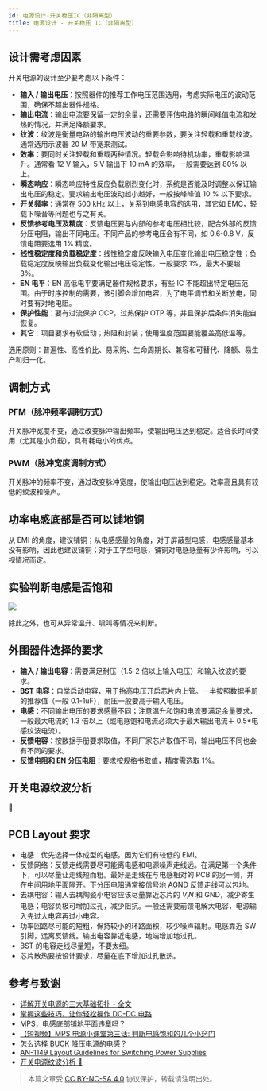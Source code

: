 ```yaml
---
id: 电源设计-开关稳压IC（非隔离型）
title: 电源设计 - 开关稳压 IC（非隔离型）
---
```


## 设计需考虑因素

开关电源的设计至少要考虑以下条件：

- **输入 / 输出电压**：按照器件的推荐工作电压范围选用，考虑实际电压的波动范围，确保不超出器件规格。
- **输出电流**：输出电流要保留一定的余量，还需要评估电路的瞬间峰值电流和发热的情况，并满足降额要求。
- **纹波**：纹波是衡量电路的输出电压波动的重要参数，要关注轻载和重载纹波。通常选用示波器 20 M 带宽来测试。
- **效率**：要同时关注轻载和重载两种情况。轻载会影响待机功率，重载影响温升。通常看 12 V 输入，5 V 输出下 10 mA 的效率，一般需要达到 80% 以上。
- **瞬态响应**：瞬态响应特性反应负载剧烈变化时，系统是否能及时调整以保证输出电压的稳定。要求输出电压波动越小越好，一般按峰峰值 10 % 以下要求。
- **开关频率**：通常在 500 kHz 以上，关系到电感电容的选用，其它如 EMC，轻载下噪音等问题也与之有关。
- **反馈参考电压及精度**：反馈电压要与内部的参考电压相比较，配合外部的反馈分压电阻，输出不同电压。不同产品的参考电压会有不同，如 0.6-0.8 V，反馈电阻要选用 1% 精度。
- **线性稳定度和负载稳定度**：线性稳定度反映输入电压变化输出电压稳定性；负载稳定度反映输出负载变化输出电压稳定性。一般要求 1%，最大不要超 3%。
- **EN 电平**：EN 高低电平要满足器件规格要求，有些 IC 不能超出特定电压范围。由于时序控制的需要，该引脚会增加电容，为了电平调节和关断放电，同时要有对地电阻。
- **保护性能**：要有过流保护 OCP，过热保护 OTP 等，并且保护后条件消失能自恢复。
- **其它**：项目要求有软启动；热阻和封装；使用温度范围要能覆盖高低温等。

选用原则：普遍性、高性价比、易采购、生命周期长、兼容和可替代、降额、易生产和归一化。

## 调制方式

### PFM（脉冲频率调制方式）

开关脉冲宽度不变，通过改变脉冲输出频率，使输出电压达到稳定。适合长时间使用（尤其是小负载），具有耗电小的优点。

### PWM（脉冲宽度调制方式）

开关脉冲的频率不变，通过改变脉冲宽度，使输出电压达到稳定。效率高且具有较低的纹波和噪声。

## 功率电感底部是否可以铺地铜

从 EMI 的角度，建议铺铜；从电感感量的角度，对于屏蔽型电感，电感感量基本没有影响，因此也建议铺铜；对于工字型电感，铺铜对电感感量有少许影响，可以视情况而定。

## 实验判断电感是否饱和

![](https://wiki-media-1253965369.cos.ap-guangzhou.myqcloud.com/img/20210723133831.png)

除此之外，也可从异常温升、啸叫等情况来判断。

## 外围器件选择的要求

- **输入 / 输出电容**：需要满足耐压（1.5-2 倍以上输入电压）和输入纹波的要求。
- **BST 电容**：自举启动电容，用于抬高电压开启芯片内上管。一半按照数据手册的推荐值（一般 0.1-1uF），耐压一般要高于输入电压。
- **电感**：不同输出电压的要求感量不同；注意温升和饱和电流要满足余量要求，一般最大电流的 1.3 倍以上（或电感饱和电流必须大于最大输出电流＋ 0.5\*电感纹波电流）。
- **反馈电容**：按数据手册要求取值，不同厂家芯片取值不同，输出电压不同也会有不同的要求。
- **反馈电阻和 EN 分压电阻**：要求按规格书取值，精度需选取 1%。

## 开关电源纹波分析

🚧

## PCB Layout 要求

- 电感：优先选择一体成型的电感，因为它们有较低的 EMI。
- 反馈网络：反馈走线需要尽可能离电感和电源噪声走线远。在满足第一个条件下，可以尽量让走线短而粗。最好是走线在与电感相对的 PCB 的另一侧，并在中间用地平面隔开。下分压电阻通常接信号地 AGND 反馈走线可以包地。
- 去耦电容：输入去耦陶瓷小电容应该尽量靠近芯片的 $V_IN$ 和 GND，减少寄生电感；电容负极可增加过孔，减少阻抗。一般还需要前馈电解大电容，电源输入先过大电容再过小电容。
- 功率回路尽可能的短粗，保持较小的环路面积，较少噪声辐射。电感靠近 SW 引脚，远离反馈线。输出电容靠近电感，地端增加地过孔。
- BST 的电容走线尽量短，不要太细。
- 芯片散热要按设计要求，尽量在底下增加过孔散热。

## 参考与致谢

- [详解开关电源的三大基础拓扑 - 全文](http://www.elecfans.com/article/83/116/2016/20160307404422_a.html)
- [掌握这些技巧，让你轻松操作 DC-DC 电路](https://mp.weixin.qq.com/s/fqTPyfAKdTlbRxy0-ho9gA)
- [MPS，电感底部铺地平面违章吗？](https://mp.weixin.qq.com/s/CgR2jUgujLy3nqwU52rW2Q)
- [【短视频】MPS 电源小课堂第三话: 判断电感饱和的几个小窍门](https://mp.weixin.qq.com/s?__biz=MzIwMTE4MzQwMw==&mid=2884003106&idx=1&sn=41c7eef3377037a1a1d21179447d0df1&scene=19#wechat_redirect)
- [怎么选择 BUCK 降压电源的电感？](https://mp.weixin.qq.com/s/tTSoUaeaVQI4TM6ruKpeKw)
- [AN-1149 Layout Guidelines for Switching Power Supplies](https://www.ti.com/lit/an/snva021c/snva021c.pdf?ts=1641814411004)
- [开关电源纹波分析 🚧](http://www.oliverkung.top/%e5%bc%80%e5%85%b3%e7%94%b5%e6%ba%90%e7%ba%b9%e6%b3%a2%e5%88%86%e6%9e%90/)

> 本篇文章受 [CC BY-NC-SA 4.0](https://creativecommons.org/licenses/by/4.0/deed.zh) 协议保护，转载请注明出处。

